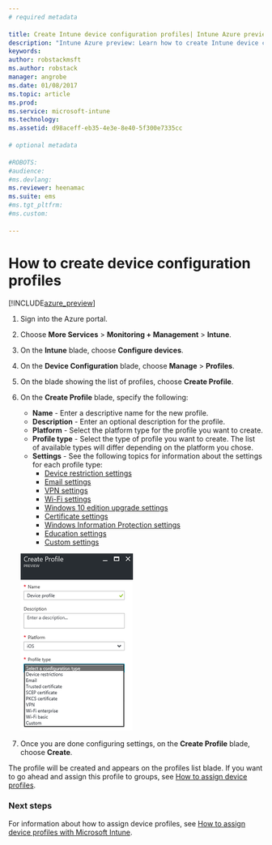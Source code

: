 ```yaml
---
# required metadata

title: Create Intune device configuration profiles| Intune Azure preview | Microsoft Docs
description: "Intune Azure preview: Learn how to create Intune device configuration profiles."
keywords:
author: robstackmsft
ms.author: robstack
manager: angrobe
ms.date: 01/08/2017
ms.topic: article
ms.prod:
ms.service: microsoft-intune
ms.technology:
ms.assetid: d98aceff-eb35-4e3e-8e40-5f300e7335cc

# optional metadata

#ROBOTS:
#audience:
#ms.devlang:
ms.reviewer: heenamac
ms.suite: ems
#ms.tgt_pltfrm:
#ms.custom:

---
```


# How to create device configuration profiles 

[!INCLUDE[azure_preview](../includes/azure_preview.md)]


1. Sign into the Azure portal.
2. Choose **More Services** > **Monitoring + Management** > **Intune**.
3. On the **Intune** blade, choose **Configure devices**.
2. On the **Device Configuration** blade, choose **Manage** > **Profiles**.
2. On the blade showing the list of profiles, choose **Create Profile**.
3. On the **Create Profile** blade, specify the following:
	- **Name** - Enter a descriptive name for the new profile.
	- **Description** -  Enter an optional description for the profile.
	- **Platform** -  Select the platform type for the profile you want to create.
	- **Profile type** - Select the type of profile you want to create. The list of available types will differ depending on the platform you chose.
	- **Settings** - See the following topics for information about the settings for each profile type:
		-  [Device restriction settings](/intune-azure/configure-devices/how-to-configure-device-restrictions)
		-  [Email settings](/intune-azure/configure-devices/how-to-configure-email-settings)
		-  [VPN settings](/intune-azure/configure-devices/how-to-configure-vpn-settings)
		-  [Wi-Fi settings](/intune-azure/configure-devices/how-to-configure-wi-fi-settings)
		-  [Windows 10 edition upgrade settings](/intune-azure/configure-devices/how-to-configure-windows-10-edition-upgrade)
		-  [Certificate settings](/intune-azure/configure-devices/how-to-configure-certificates)
		-  [Windows Information Protection settings](/intune-azure/configure-devices/how-to-configure-windows-information-protection)
		-  [Education settings](/intune-azure/configure-devices/education-settings-for-ios.md)
		-  [Custom settings](/intune-azure/configure-devices/how-to-configure-custom-settings)

	![Create device profile](./media/create-device-profile.png)
4. Once you are done configuring settings, on the **Create Profile** blade, choose **Create**.

The profile will be created and appears on the profiles list blade.
If you want to go ahead and assign this profile to groups, see [How to assign device profiles](how-to-assign-device-profiles.md).


### Next steps
For information about how to assign device profiles, see [How to assign device profiles with Microsoft Intune](/intune-azure/configure-devices/how-to-assign-device-profiles).
